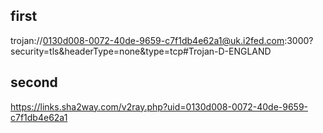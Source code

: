 ## first

trojan://0130d008-0072-40de-9659-c7f1db4e62a1@uk.i2fed.com:3000?security=tls&headerType=none&type=tcp#Trojan-D-ENGLAND

## second

https://links.sha2way.com/v2ray.php?uid=0130d008-0072-40de-9659-c7f1db4e62a1
